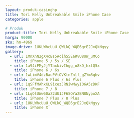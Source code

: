 ```yaml
---
layout: produk-casinghp
title: Tori Kelly Unbreakable Smile iPhone Case
categories: apple

# Produk
product-title: Tori Kelly Unbreakable Smile iPhone Case
harga: 90000
sku: hn-4869
image-drive: 1UKLWhcUuU_QWLkQ_WQE6grE2JxQkNgyy
gallery:
  - url: 1MnXnN2gX4cBs5AcihS5EaRvU8UW_uMCo
    title: iPhone 5 / 5s / SE
  - url: 1a94iPMyJjYTaxkivIhgg_o8kD_hxtQ5x
    title: iPhone 6 / 6s
  - url: 1wLimV4dzBauPVtOVKtnZnlf_gZYm8qbv
    title: iPhone 6 Plus / 6s Plus
  - url: 1qSFfMAhxKL9ixezJRNiwMwyIO6A5zDKF
    title: iPhone 7 / 8
  - url: 1LqOlUWw60aZ2dU1JF6SOYa2BN8NypoXA
    title: iPhone 7 Plus / 8 Plus
  - url: 1UKLWhcUuU_QWLkQ_WQE6grE2JxQkNgyy
    title: iPhone X
---
```

